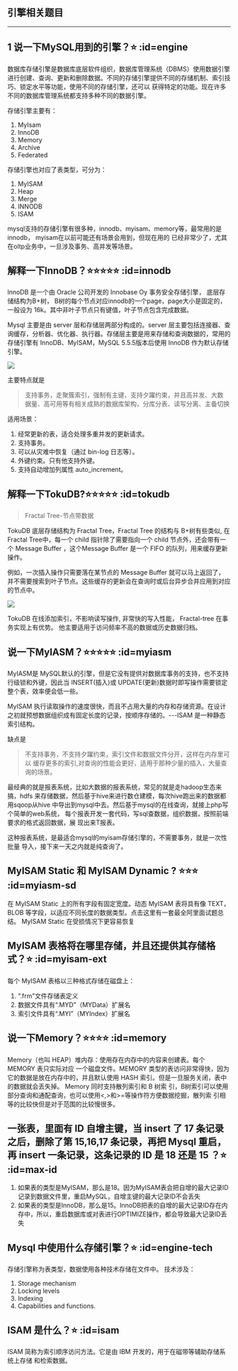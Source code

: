 ## 引擎相关题目
---
## 1 说一下MySQL用到的引擎？⭐ :id=engine
数据库存储引擎是数据库底层软件组织，数据库管理系统（DBMS）使用数据引擎进行创建、查询、更新和删除数据。不同的存储引擎提供不同的存储机制、索引技巧、锁定水平等功能，使用不同的存储引擎，还可以 获得特定的功能。现在许多不同的数据库管理系统都支持多种不同的数据引擎。

存储引擎主要有： 
1. MyIsam 
2. InnoDB
3. Memory
4. Archive
5. Federated 

存储引擎也对应了表类型，可分为：
1. MyISAM
1. Heap
1. Merge
1. INNODB
1. ISAM

mysql支持的存储引擎有很多种，innodb、myisam、memory等，最常用的是innodb， myisam在以前可能还有场景会用到，但现在用的 已经非常少了，尤其在oltp业务中，一旦涉及事务、高并发等场景。

## 解释一下InnoDB？⭐⭐⭐⭐⭐ :id=innodb
lnnoDB 是一个由 Oracle 公司开发的 Innobase Oy 事务安全存储引擎， 底层存储结构为B+树， B树的每个节点对应innodb的一个page，page大小是固定的，一般设为 16k。其中非叶子节点只有键值，叶子节点包含完成数据。

Mysql 主要是由 server 层和存储层两部分构成的。server 层主要包括连接器、查询缓存，分析器、优化器、执行器。存储层主要是用来存储和查询数据的，常用的存储引擎有 InnoDB、MyISAM，MySQL 5.5.5版本后使用 InnoDB 作为默认存储引擎。

![](../imgs/mysql_4.jpg)

主要特点就是
> 支持事务，走聚簇索引，强制有主键，支持夕躍约束，并且高并发、大数 据量、高可用等有相关成熟的数据库架构，分库分表、读写分离、主备切换

适用场景：
1. 经常更新的表，适合处理多重并发的更新请求。
1. 支持事务。
1. 可以从灾难中恢复（通过 bin-log 日志等）。
1. 外键约束。只有他支持外键。
1. 支持自动增加列属性 auto_increment。

## 解释一下TokuDB?⭐⭐⭐⭐⭐ :id=tokudb
> Fractal Tree-节点带数据

TokuDB 底层存储结构为 Fractal Tree，Fractal Tree 的结构与 B+树有些类似, 在 Fractal Tree中，每一个 child 指针除了需要指向一个 child 节点外，还会带有一个 Message Buffer ，这个Message Buffer 是一个 FIFO 的队列，用来缓存更新操作。

例如，一次插入操作只需要落在某节点的 Message Buffer 就可以马上返回了，并不需要搜索到叶子节点。这些缓存的更新会在查询时或后台异步合并应用到对应的节点中。

![](../imgs/mysql_5.jpg)

TokuDB 在线添加索引，不影响读写操作, 非常快的写入性能， Fractal-tree 在事务实现上有优势。 他主要适用于访问频率不高的数据或历史数据归档。

## 说一下MyIASM？⭐⭐⭐⭐⭐ :id=myiasm
MyIASM是 MySQL默认的引擎，但是它没有提供对数据库事务的支持，也不支持行级锁和外键，因此当 INSERT(插入)或 UPDATE(更新)数据时即写操作需要锁定整个表，效率便会低一些。

MyISAM 执行读取操作的速度很快，而且不占用大量的内存和存储资源。在设计之初就预想数据组织成有固定长度的记录，按顺序存储的。---ISAM 是一种静态索引结构。

缺点是

> 不支持事务，不支持夕躍约束，索引文件和数据文件分开，这样在内存里可以 缓存更多的索引,对查询的性能会更好，适用于那种少量的插入，大量查询的场景。

最经典的就是报表系统，比如大数据的报表系统，常见的就是走hadoop生态来搞，hdfs 来存储数据，然后基于hive来进行数仓建模，每次hive跑出来的数据都用sqoop从hive 中导出到mysql中去。然后基于mysql的在线查询，就接上php写个简单的web系统， 每个报表开发一套代码，写sql查数据，组织数据，按照前端要求的格式返回数据，展 现出来T报表。

这种报表系统，是最适合mysql的myisam存储引擎的，不需要事务，就是一次性批量 导入，接下来一天之内就是纯查询了。

## MyISAM Static 和 MyISAM Dynamic ? ⭐⭐⭐ :id=myiasm-sd
在 MyISAM Static 上的所有字段有固定宽度。动态 MyISAM 表将具有像 TEXT，BLOB
等字段，以适应不同长度的数据类型。点击这里有一套最全阿里面试题总结。
MyISAM Static 在受损情况下更容易恢复

## MyISAM 表格将在哪里存储，并且还提供其存储格式？⭐ :id=myisam-ext
每个 MyISAM 表格以三种格式存储在磁盘上：
1. “.frm”文件存储表定义
1. 数据文件具有“.MYD”（MYData）扩展名
1. 索引文件具有“.MYI”（MYIndex）扩展名

## 说一下Memory？⭐⭐⭐⭐ :id=memory
Memory（也叫 HEAP）堆内存：使用存在内存中的内容来创建表。每个 MEMORY 表只实际对应
一个磁盘文件。MEMORY 类型的表访问非常得快，因为它的数据是放在内存中的，并且默认使用
HASH 索引。但是一旦服务关闭，表中的数据就会丢失掉。 Memory 同时支持散列索引和 B 树索
引，B树索引可以使用部分查询和通配查询，也可以使用\<,>和>=等操作符方便数据挖掘，散列索
引相等的比较快但是对于范围的比较慢很多。

##  一张表，里面有 ID 自增主键，当 insert 了 17 条记录之后，删除了第 15,16,17 条记录，再把 Mysql 重启，再 insert 一条记录，这条记录的 ID 是 18 还是 15 ？⭐ :id=max-id
1. 如果表的类型是MyISAM，那么是18。因为MyISAM表会把自增的最大记录ID记录到数据文件里，重启MySQL，自增主键的最大记录ID不会丢失
2. 如果表的类型是InnoDB，那么是15。InnoDB把表的自增的最大记录ID存在内存中，所以，重启数据库或对表进行OPTIMIZE操作，都会导致最大记录ID丢失

## Mysql 中使用什么存储引擎？⭐ :id=engine-tech
存储引擎称为表类型，数据使用各种技术存储在文件中。
技术涉及：
1. Storage mechanism
1. Locking levels
1. Indexing
1. Capabilities and functions.

## ISAM 是什么？⭐ :id=isam
ISAM 简称为索引顺序访问方法。它是由 IBM 开发的，用于在磁带等辅助存储系统上存储
和检索数据。
